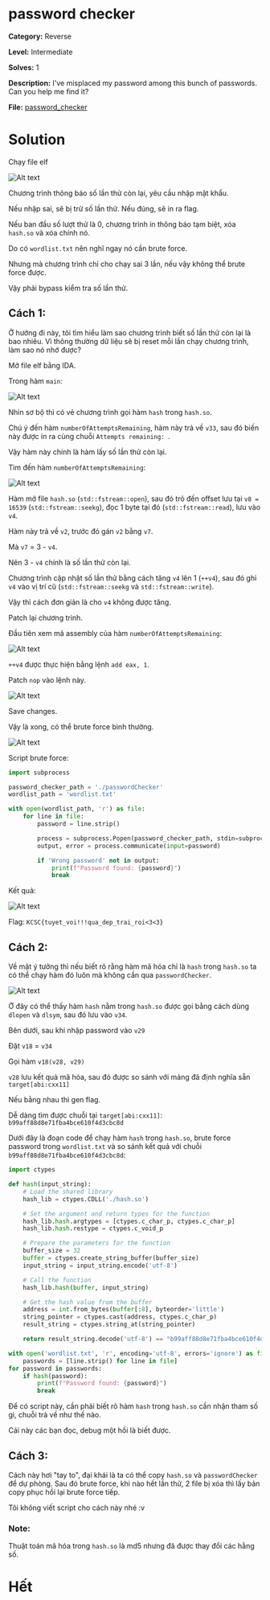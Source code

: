 
# password checker

**Category:** Reverse

**Level:** Intermediate

**Solves:** 1

**Description:** I've misplaced my password among this bunch of passwords. Can you help me find it?

**File:** [password_checker](../chall/rev_password_checker.rar)

# Solution

Chạy file elf

![Alt text](./img/image.png)

Chương trình thông báo số lần thử còn lại, yêu cầu nhập mật khẩu.

Nếu nhập sai, sẽ bị trừ số lần thử. Nếu đúng, sẽ in ra flag.

Nếu ban đầu số lượt thử là 0, chương trình in thông báo tạm biệt, xóa `hash.so` và xóa chính nó.

Do có `wordlist.txt` nên nghĩ ngay nó cần brute force.

Nhưng mà chương trình chỉ cho chạy sai 3 lần, nếu vậy không thể brute force được.

Vậy phải bypass kiểm tra số lần thử.

## Cách 1:

Ở hướng đi này, tôi tìm hiểu làm sao chương trình biết số lần thử còn lại là bao nhiêu. Vì thông thường dữ liệu sẽ bị reset mỗi lần chạy chương trình, làm sao nó nhớ được?

Mở file elf bằng IDA.

Trong hàm `main`:

![Alt text](./img/image-1.png)

Nhìn sơ bộ thì có vẻ chương trình gọi hàm `hash` trong `hash.so`.

Chú ý đến hàm `numberOfAttemptsRemaining`, hàm này trả về `v33`, sau đó biến này được in ra cùng chuỗi `Attempts remaining: `.

Vậy hàm này chính là hàm lấy số lần thử còn lại.

Tìm đến hàm `numberOfAttemptsRemaining`:

![Alt text](./img/image-2.png)

Hàm mở file `hash.so` (`std::fstream::open`), sau đó trỏ đến offset lưu tại `v8 = 16539` (`std::fstream::seekg`), đọc 1 byte tại đó (`std::fstream::read`), lưu vào `v4`.

Hàm này trả về `v2`, trước đó gán `v2` bằng `v7`.

Mà `v7` = 3 - `v4`.

Nên 3 - `v4` chính là số lần thử còn lại.

Chương trình cập nhật số lần thử bằng cách tăng `v4` lên 1 (`++v4`), sau đó ghi `v4` vào vị trí cũ (`std::fstream::seekg` và `std::fstream::write`).

Vậy thì cách đơn giản là cho `v4` không được tăng.

Patch lại chương trình.

Đầu tiên xem mã assembly của hàm `numberOfAttemptsRemaining`:

![Alt text](./img/image-3.png)

`++v4` được thực hiện bằng lệnh `add eax, 1`.

Patch `nop` vào lệnh này.

![Alt text](./img/image-4.png)

Save changes.

Vậy là xong, có thể brute force bình thường.

![Alt text](./img/image-5.png)

Script brute force:

```python
import subprocess

password_checker_path = './passwordChecker'
wordlist_path = 'wordlist.txt'

with open(wordlist_path, 'r') as file:
    for line in file:
        password = line.strip()

        process = subprocess.Popen(password_checker_path, stdin=subprocess.PIPE, stdout=subprocess.PIPE, stderr=subprocess.PIPE, text=True)
        output, error = process.communicate(input=password)

        if 'Wrong password' not in output:
            print(f"Password found: {password}")
            break

```
Kết quả:

![Alt text](./img/image-6.png)

Flag: `KCSC{tuyet_voi!!!qua_dep_trai_roi<3<3}`

## Cách 2:

Về mặt ý tưởng thì nếu biết rõ rằng hàm mã hóa chỉ là `hash` trong `hash.so` ta có thể chạy hàm đó luôn mà không cần qua `passwordChecker`.

![Alt text](./img/image-7.png)

Ở đây có thể thấy hàm `hash` nằm trong `hash.so` được gọi bằng cách dùng `dlopen` và `dlsym`, sau đó lưu vào `v34`.

Bên dưới, sau khi nhập password vào `v29`

Đặt `v18` = `v34`

Gọi hàm `v18(v28, v29)`

`v28` lưu kết quả mã hóa, sau đó được so sánh với mảng đã định nghĩa sẵn `target[abi:cxx11]`

Nếu bằng nhau thì gen flag.

Dễ dàng tìm được chuỗi tại `target[abi:cxx11]`: `b99aff88d8e71fba4bce610f4d3cbc8d`

Dưới đây là đoạn code để chạy hàm `hash` trong `hash.so`, brute force password trong `wordlist.txt` và so sánh kết quả với chuỗi `b99aff88d8e71fba4bce610f4d3cbc8d`:

```python
import ctypes

def hash(input_string):
    # Load the shared library
    hash_lib = ctypes.CDLL('./hash.so')

    # Set the argument and return types for the function
    hash_lib.hash.argtypes = [ctypes.c_char_p, ctypes.c_char_p]
    hash_lib.hash.restype = ctypes.c_void_p

    # Prepare the parameters for the function
    buffer_size = 32
    buffer = ctypes.create_string_buffer(buffer_size)
    input_string = input_string.encode('utf-8')

    # Call the function
    hash_lib.hash(buffer, input_string)

    # Get the hash value from the buffer
    address = int.from_bytes(buffer[:8], byteorder='little')
    string_pointer = ctypes.cast(address, ctypes.c_char_p)
    result_string = ctypes.string_at(string_pointer)

    return result_string.decode('utf-8') == "b99aff88d8e71fba4bce610f4d3cbc8d"

with open('wordlist.txt', 'r', encoding='utf-8', errors='ignore') as file:
    passwords = [line.strip() for line in file]
for password in passwords:
    if hash(password):
        print(f"Password found: {password}")
        break
```
Để có script này, cần phải biết rõ hàm `hash` trong `hash.so` cần nhận tham số gì, chuỗi trả về như thế nào.

Cái này các bạn đọc, debug một hồi là biết được.


## Cách 3:

Cách này hơi "tay to", đại khái là ta có thể copy `hash.so` và `passwordChecker` để dự phòng. Sau đó brute force, khi nào hết lần thử, 2 file bị xóa thì lấy bản copy phục hồi lại brute force tiếp.

Tôi không viết script cho cách này nhé :v

### Note:

Thuật toán mã hóa trong `hash.so` là md5 nhưng đã được thay đổi các hằng số.


# Hết


